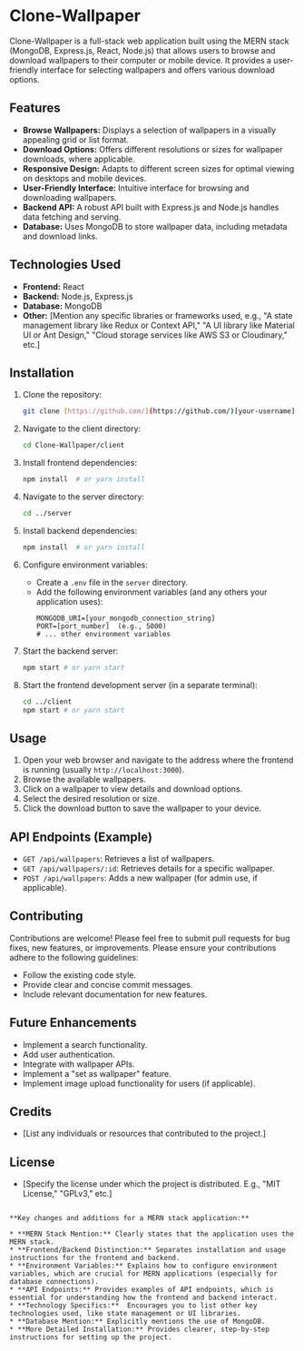 
# Clone-Wallpaper

Clone-Wallpaper is a full-stack web application built using the MERN stack (MongoDB, Express.js, React, Node.js) that allows users to browse and download wallpapers to their computer or mobile device. It provides a user-friendly interface for selecting wallpapers and offers various download options.

## Features

* **Browse Wallpapers:** Displays a selection of wallpapers in a visually appealing grid or list format.
* **Download Options:** Offers different resolutions or sizes for wallpaper downloads, where applicable.
* **Responsive Design:** Adapts to different screen sizes for optimal viewing on desktops and mobile devices.
* **User-Friendly Interface:** Intuitive interface for browsing and downloading wallpapers.
* **Backend API:**  A robust API built with Express.js and Node.js handles data fetching and serving.
* **Database:** Uses MongoDB to store wallpaper data, including metadata and download links.

## Technologies Used

* **Frontend:** React
* **Backend:** Node.js, Express.js
* **Database:** MongoDB
* **Other:** [Mention any specific libraries or frameworks used, e.g.,  "A state management library like Redux or Context API," "A UI library like Material UI or Ant Design," "Cloud storage services like AWS S3 or Cloudinary," etc.]

## Installation

1. Clone the repository:
   ```bash
   git clone [https://github.com/](https://github.com/)[your-username]/Clone-Wallpaper.git
   ```

2. Navigate to the client directory:
   ```bash
   cd Clone-Wallpaper/client
   ```

3. Install frontend dependencies:
   ```bash
   npm install  # or yarn install
   ```

4. Navigate to the server directory:
   ```bash
   cd ../server
   ```

5. Install backend dependencies:
   ```bash
   npm install  # or yarn install
   ```

6. Configure environment variables:
    * Create a `.env` file in the `server` directory.
    * Add the following environment variables (and any others your application uses):
      ```
      MONGODB_URI=[your_mongodb_connection_string]
      PORT=[port_number]  (e.g., 5000)
      # ... other environment variables
      ```

7. Start the backend server:
   ```bash
   npm start # or yarn start
   ```

8. Start the frontend development server (in a separate terminal):
   ```bash
   cd ../client
   npm start # or yarn start
   ```

## Usage

1. Open your web browser and navigate to the address where the frontend is running (usually `http://localhost:3000`).
2. Browse the available wallpapers.
3. Click on a wallpaper to view details and download options.
4. Select the desired resolution or size.
5. Click the download button to save the wallpaper to your device.

## API Endpoints (Example)

* `GET /api/wallpapers`: Retrieves a list of wallpapers.
* `GET /api/wallpapers/:id`: Retrieves details for a specific wallpaper.
* `POST /api/wallpapers`: Adds a new wallpaper (for admin use, if applicable).

## Contributing

Contributions are welcome! Please feel free to submit pull requests for bug fixes, new features, or improvements.  Please ensure your contributions adhere to the following guidelines:

* Follow the existing code style.
* Provide clear and concise commit messages.
* Include relevant documentation for new features.

## Future Enhancements

* Implement a search functionality.
* Add user authentication.
* Integrate with wallpaper APIs.
* Implement a "set as wallpaper" feature.
* Implement image upload functionality for users (if applicable).

## Credits

* [List any individuals or resources that contributed to the project.]

## License

* [Specify the license under which the project is distributed.  E.g., "MIT License," "GPLv3," etc.]
```

**Key changes and additions for a MERN stack application:**

* **MERN Stack Mention:** Clearly states that the application uses the MERN stack.
* **Frontend/Backend Distinction:** Separates installation and usage instructions for the frontend and backend.
* **Environment Variables:** Explains how to configure environment variables, which are crucial for MERN applications (especially for database connections).
* **API Endpoints:** Provides examples of API endpoints, which is essential for understanding how the frontend and backend interact.
* **Technology Specifics:**  Encourages you to list other key technologies used, like state management or UI libraries.
* **Database Mention:** Explicitly mentions the use of MongoDB.
* **More Detailed Installation:** Provides clearer, step-by-step instructions for setting up the project.
